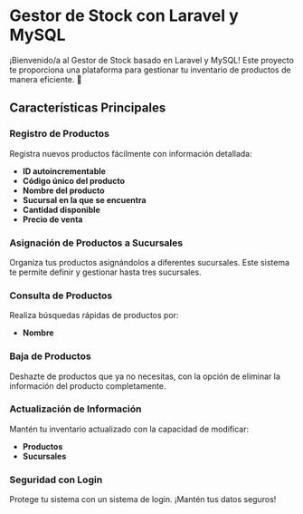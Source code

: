 # Gestor de Stock con Laravel y MySQL

¡Bienvenido/a al Gestor de Stock basado en Laravel y MySQL! Este proyecto te proporciona una  plataforma para gestionar tu inventario de productos de manera eficiente. 🚀

## Características Principales

### Registro de Productos
Registra nuevos productos fácilmente con información detallada:
- **ID autoincrementable**
- **Código único del producto**
- **Nombre del producto**
- **Sucursal en la que se encuentra**
- **Cantidad disponible**
- **Precio de venta**

### Asignación de Productos a Sucursales
Organiza tus productos asignándolos a diferentes sucursales. Este sistema te permite definir y gestionar hasta tres sucursales.

### Consulta de Productos
Realiza búsquedas rápidas de productos por:
- **Nombre**

### Baja de Productos
Deshazte de productos que ya no necesitas, con la opción de eliminar la información del producto completamente.

### Actualización de Información
Mantén tu inventario actualizado con la capacidad de modificar:
- **Productos**
- **Sucursales**

### Seguridad con Login
Protege tu sistema con un sistema de login. ¡Mantén tus datos seguros!


